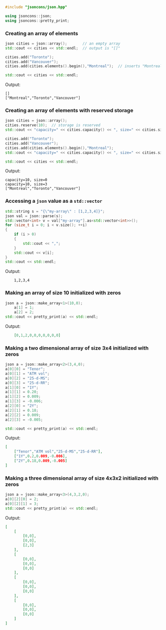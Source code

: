 ```c++
#include "jsoncons/json.hpp"

using jsoncons::json;
using jsoncons::pretty_print;
```

### Creating an array of elements 
```c++
json cities = json::array();       // an empty array
std::cout << cities << std::endl;  // output is "[]"

cities.add("Toronto");  
cities.add("Vancouver");
cities.add(cities.elements().begin(),"Montreal");  // inserts "Montreal" at beginning of array

std::cout << cities << std::endl;
```
Output:
```
[]
["Montreal","Toronto","Vancouver"]
```
### Creating an array of elements with reserved storage 
```c++
json cities = json::array();  
cities.reserve(10);  // storage is reserved
std::cout << "capacity=" << cities.capacity() << ", size=" << cities.size() << std::endl;

cities.add("Toronto");  
cities.add("Vancouver");
cities.add(cities.elements().begin(),"Montreal");
std::cout << "capacity=" << cities.capacity() << ", size=" << cities.size() << std::endl;

std::cout << cities << std::endl;
```
Output:
```
capacity=10, size=0
capacity=10, size=3
["Montreal","Toronto","Vancouver"]
```
### Accessing a `json` value as a `std::vector`
```c++
std::string s = "{\"my-array\" : [1,2,3,4]}";
json val = json::parse(s);
std::vector<int> v = val["my-array"].as<std::vector<int>>();
for (size_t i = 0; i < v.size(); ++i)
{
    if (i > 0)
    {
        std::cout << ",";
    }
    std::cout << v[i]; 
}
std::cout << std::endl;
```
Output:
```
    1,2,3,4
```
### Making an array of size 10 initialized with zeros
```c++
json a = json::make_array<1>(10,0);
    a[1] = 1;
    a[2] = 2;
std::cout << pretty_print(a) << std::endl;
```
Output:
```json
    [0,1,2,0,0,0,0,0,0,0]
```
### Making a two dimensional array of size 3x4 initialized with zeros
```c++
json a = json::make_array<2>(3,4,0);
a[0][0] = "Tenor";
a[0][1] = "ATM vol";
a[0][2] = "25-d-MS";
a[0][3] = "25-d-RR";
a[1][0] = "1Y";
a[1][1] = 0.20;
a[1][2] = 0.009;
a[1][3] = -0.006;
a[2][0] = "2Y";
a[2][1] = 0.18;
a[2][2] = 0.009;
a[2][3] = -0.005;

std::cout << pretty_print(a) << std::endl;
```
Output:
```json
[
    ["Tenor","ATM vol","25-d-MS","25-d-RR"],
    ["1Y",0.2,0.009,-0.006],
    ["2Y",0.18,0.009,-0.005]
]
```
### Making a three dimensional array of size 4x3x2 initialized with zeros
```c++
json a = json::make_array<3>(4,3,2,0);
a[0][2][0] = 2;
a[0][2][1] = 3;
std::cout << pretty_print(a) << std::endl;
```
Output:
```json
[
    [
        [0,0],
        [0,0],
        [2,3]
    ],
    [
        [0,0],
        [0,0],
        [0,0]
    ],
    [
        [0,0],
        [0,0],
        [0,0]
    ],
    [
        [0,0],
        [0,0],
        [0,0]
    ]
]
```

